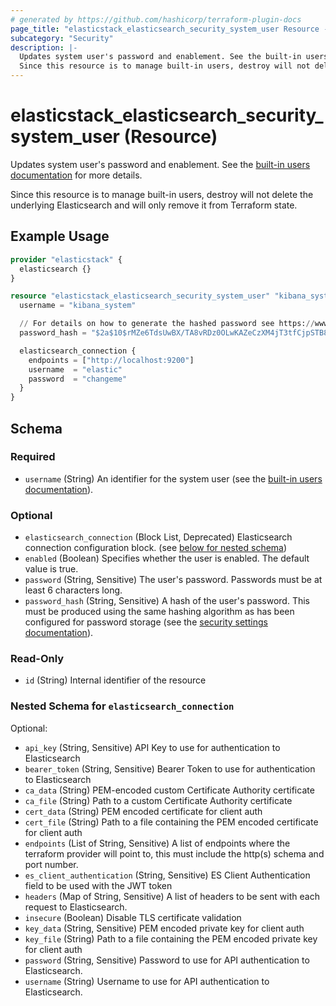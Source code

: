 ```yaml
---
# generated by https://github.com/hashicorp/terraform-plugin-docs
page_title: "elasticstack_elasticsearch_security_system_user Resource - terraform-provider-elasticstack"
subcategory: "Security"
description: |-
  Updates system user's password and enablement. See the built-in users documentation https://www.elastic.co/guide/en/elasticsearch/reference/current/built-in-users.html for more details.
  Since this resource is to manage built-in users, destroy will not delete the underlying Elasticsearch and will only remove it from Terraform state.
---
```


# elasticstack_elasticsearch_security_system_user (Resource)

Updates system user's password and enablement. See the [built-in users documentation](https://www.elastic.co/guide/en/elasticsearch/reference/current/built-in-users.html) for more details.

Since this resource is to manage built-in users, destroy will not delete the underlying Elasticsearch and will only remove it from Terraform state.

## Example Usage

```terraform
provider "elasticstack" {
  elasticsearch {}
}

resource "elasticstack_elasticsearch_security_system_user" "kibana_system" {
  username = "kibana_system"

  // For details on how to generate the hashed password see https://www.elastic.co/guide/en/elasticsearch/reference/current/security-api-put-user.html#security-api-put-user-request-body
  password_hash = "$2a$10$rMZe6TdsUwBX/TA8vRDz0OLwKAZeCzXM4jT3tfCjpSTB8HoFuq8xO"

  elasticsearch_connection {
    endpoints = ["http://localhost:9200"]
    username  = "elastic"
    password  = "changeme"
  }
}
```

<!-- schema generated by tfplugindocs -->
## Schema

### Required

- `username` (String) An identifier for the system user (see the [built-in users documentation](https://www.elastic.co/guide/en/elasticsearch/reference/current/built-in-users.html)).

### Optional

- `elasticsearch_connection` (Block List, Deprecated) Elasticsearch connection configuration block. (see [below for nested schema](#nestedblock--elasticsearch_connection))
- `enabled` (Boolean) Specifies whether the user is enabled. The default value is true.
- `password` (String, Sensitive) The user's password. Passwords must be at least 6 characters long.
- `password_hash` (String, Sensitive) A hash of the user's password. This must be produced using the same hashing algorithm as has been configured for password storage (see the [security settings documentation](https://www.elastic.co/guide/en/elasticsearch/reference/current/security-settings.html#hashing-settings)).

### Read-Only

- `id` (String) Internal identifier of the resource

<a id="nestedblock--elasticsearch_connection"></a>
### Nested Schema for `elasticsearch_connection`

Optional:

- `api_key` (String, Sensitive) API Key to use for authentication to Elasticsearch
- `bearer_token` (String, Sensitive) Bearer Token to use for authentication to Elasticsearch
- `ca_data` (String) PEM-encoded custom Certificate Authority certificate
- `ca_file` (String) Path to a custom Certificate Authority certificate
- `cert_data` (String) PEM encoded certificate for client auth
- `cert_file` (String) Path to a file containing the PEM encoded certificate for client auth
- `endpoints` (List of String, Sensitive) A list of endpoints where the terraform provider will point to, this must include the http(s) schema and port number.
- `es_client_authentication` (String, Sensitive) ES Client Authentication field to be used with the JWT token
- `headers` (Map of String, Sensitive) A list of headers to be sent with each request to Elasticsearch.
- `insecure` (Boolean) Disable TLS certificate validation
- `key_data` (String, Sensitive) PEM encoded private key for client auth
- `key_file` (String) Path to a file containing the PEM encoded private key for client auth
- `password` (String, Sensitive) Password to use for API authentication to Elasticsearch.
- `username` (String) Username to use for API authentication to Elasticsearch.
